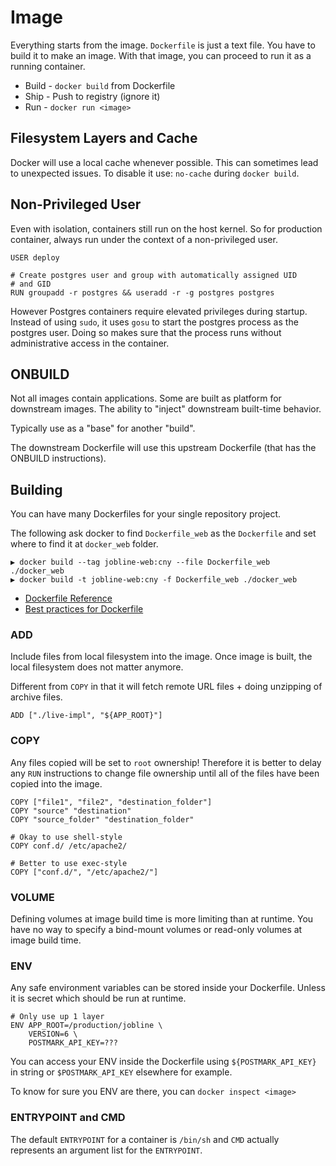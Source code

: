 # Image

Everything starts from the image. `Dockerfile` is just a text file. You have to build it to make an image. With that image, you can proceed to run it as a running container.

* Build - `docker build` from Dockerfile
* Ship - Push to registry (ignore it)
* Run - `docker run <image>`

## Filesystem Layers and Cache

Docker will use a local cache whenever possible. This can sometimes lead to unexpected issues. To disable it use: `no-cache` during `docker build`.

## Non-Privileged User

Even with isolation, containers still run on the host kernel. So for production container, always run under the context of a non-privileged user.

```
USER deploy
```

```
# Create postgres user and group with automatically assigned UID
# and GID
RUN groupadd -r postgres && useradd -r -g postgres postgres
```

However Postgres containers require elevated privileges during startup. Instead of using `sudo`, it uses `gosu` to start the postgres process as the postgres user. Doing so makes sure that the process runs without administrative access in the container.


## ONBUILD

Not all images contain applications. Some are built as platform for downstream images. The ability to "inject" downstream built-time behavior.

Typically use as a "base" for another "build".

The downstream Dockerfile will use this upstream Dockerfile (that has the ONBUILD instructions).

## Building

You can have many Dockerfiles for your single repository project.

The following ask docker to find `Dockerfile_web` as the `Dockerfile` and set where to find it at `docker_web` folder.

```
▶ docker build --tag jobline-web:cny --file Dockerfile_web ./docker_web
▶ docker build -t jobline-web:cny -f Dockerfile_web ./docker_web
```

* [Dockerfile Reference](https://docs.docker.com/reference/builder/)
* [Best practices for Dockerfile](http://docs.docker.com/articles/dockerfile_best-practices/)

### ADD

Include files from local filesystem into the image. Once image is built, the local filesystem does not matter anymore.

Different from `COPY` in that it will fetch remote URL files + doing unzipping of archive files.

```
ADD ["./live-impl", "${APP_ROOT}"]
```

### COPY

Any files copied will be set to `root` ownership! Therefore it is better to delay any `RUN` instructions to change file ownership until all of the files have been copied into the image.

```
COPY ["file1", "file2", "destination_folder"]
COPY "source" "destination"
COPY "source_folder" "destination_folder"

# Okay to use shell-style
COPY conf.d/ /etc/apache2/

# Better to use exec-style
COPY ["conf.d/", "/etc/apache2/"]
```

### VOLUME

Defining volumes at image build time is more limiting than at runtime. You have no way to specify a bind-mount volumes or read-only volumes at image build time.

### ENV

Any safe environment variables can be stored inside your Dockerfile. Unless it is secret which should be run at runtime.

```
# Only use up 1 layer
ENV APP_ROOT=/production/jobline \
    VERSION=6 \
    POSTMARK_API_KEY=???
```

You can access your ENV inside the Dockerfile using `${POSTMARK_API_KEY}` in string or `$POSTMARK_API_KEY` elsewhere for example.
	
To know for sure you ENV are there, you can `docker inspect <image>`### ENTRYPOINT and CMD

The default `ENTRYPOINT` for a container is `/bin/sh` and `CMD` actually represents an argument list for the `ENTRYPOINT`.


